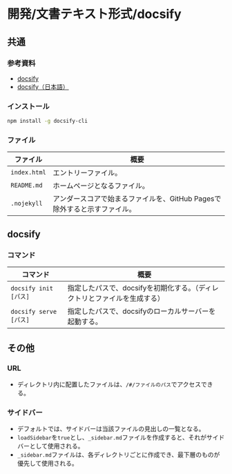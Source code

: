 # 開発/文書テキスト形式/docsify

## 共通

### 参考資料

- [docsify](https://docsify.js.org/#/)
- [docsify（日本語）](https://yamachan.github.io/docsify-docs-ja/#/)

### インストール

```bash
npm install -g docsify-cli
```

### ファイル

| ファイル     | 概要                                                         |
| ------------ | ------------------------------------------------------------ |
| `index.html` | エントリーファイル。                                         |
| `README.md`  | ホームページとなるファイル。                                 |
| `.nojekyll`  | アンダースコアで始まるファイルを、GitHub Pagesで除外すると示すファイル。 |

## docsify

### コマンド

| コマンド               | 概要                                                         |
| ---------------------- | ------------------------------------------------------------ |
| `docsify init [パス]`  | 指定したパスで、docsifyを初期化する。（ディレクトリとファイルを生成する） |
| `docsify serve [パス]` | 指定したパスで、docsifyのローカルサーバーを起動する。        |

## その他

### URL

- ディレクトリ内に配置したファイルは、`/#/ファイルのパス`でアクセスできる。

### サイドバー

- デフォルトでは、サイドバーは当該ファイルの見出しの一覧となる。
- `loadSidebar`を`true`とし、`_sidebar.md`ファイルを作成すると、それがサイドバーとして使用される。
- `_sidebar.md`ファイルは、各ディレクトリごとに作成でき、最下層のものが優先して使用される。
